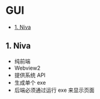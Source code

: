 # GUI

- [1. Niva](#1-niva)

## 1. Niva

- 纯前端
- Webview2
- 提供系统 API
- 生成单个 exe
- 后端必须通过运行 exe 来显示页面
